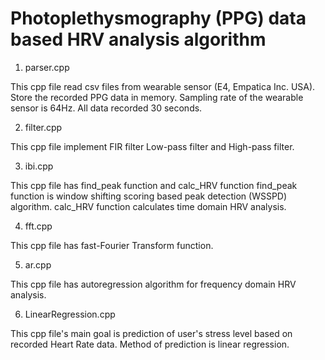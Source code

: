 Photoplethysmography (PPG) data based HRV analysis algorithm
=============================================================

1. parser.cpp

This cpp file read csv files from wearable sensor (E4, Empatica Inc. USA).
Store the recorded PPG data in memory.
Sampling rate of the wearable sensor is 64Hz. All data recorded 30 seconds.

2. filter.cpp

This cpp file implement FIR filter Low-pass filter and High-pass filter.

3. ibi.cpp

This cpp file has find_peak function and calc_HRV function
find_peak function is window shifting scoring based peak detection (WSSPD) algorithm.
calc_HRV function calculates time domain HRV analysis.

4. fft.cpp

This cpp file has fast-Fourier Transform function.

5. ar.cpp

This cpp file has autoregression algorithm for frequency domain HRV analysis.

6. LinearRegression.cpp

This cpp file's main goal is prediction of user's stress level based on recorded Heart Rate data.
Method of prediction is linear regression.
